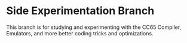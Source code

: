 # Side Experimentation Branch
This branch is for studying and experimenting with the CC65 Compiler, Emulators, and more better coding tricks and optimizations.
